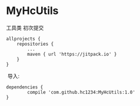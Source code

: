 # MyHcUtils
工具类
初次提交

	allprojects {
		repositories {
			...
			maven { url 'https://jitpack.io' }
		}
	}
  
  导入:
  
  
  	dependencies {
	        compile 'com.github.hc1234:MyHcUtils:1.0'
	}
